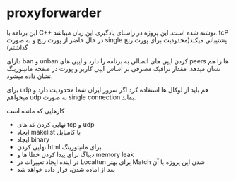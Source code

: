 # proxyforwarder

این برنامه با C++ نوشته شده است. این پروژه در راستای یادگیری این زبان میباشد. tcP در حال حاضر از پورت رنج و به صورت single پشتیبانی میکند(محدودیت برای پورت رنج گذاشتم)

دارای ban و unban کردن ایپی های اتصالی به برنامه را دارد و ایپی های peers ها را هم نشان میدهد. مقدار ترافیک مصرفی بر اساس ایپی کاربر و پورت در صفحه مانیتورینگ نشان داده میشود. 

برای udp هم باید از لوکال ها استفاده کرد اگر سرور ایران شما محدودیت دارد و میخواهم udp به صورت single connection بماند.

کارهایی که مانده است
- نهایی کردن کد های tcp و udp
- ایجاد makelist یا کامپایل
- ایجاد binary
- نهایی کردن html برای مانیتورینگ
- دیباگ برای پیدا کردن خطا ها و memory leak
- در اینده ایجاد تغییرات در Localtun برای بهتر Match شدن این پروژه با آن
- بعد از اماده شدن، قرار داده خواهد شد


